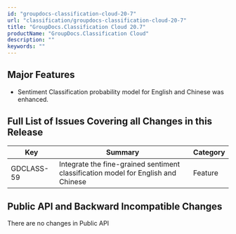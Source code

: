 ```yaml
---
id: "groupdocs-classification-cloud-20-7"
url: "classification/groupdocs-classification-cloud-20-7"
title: "GroupDocs.Classification Cloud 20.7"
productName: "GroupDocs.Classification Cloud"
description: ""
keywords: ""
---
```


## Major Features ##

* Sentiment Classification probability model for English and Chinese was enhanced.


## Full List of Issues Covering all Changes in this Release ##

|Key|Summary|Category
|---|---|---
|GDCLASS-59|Integrate the fine-grained sentiment classification model for English and Chinese|Feature

## Public API and Backward Incompatible Changes ##

There are no changes in Public API